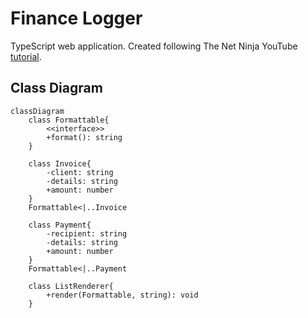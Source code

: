 # Finance Logger
TypeScript web application. Created following The Net Ninja YouTube [tutorial](https://www.youtube.com/playlist?list=PL4cUxeGkcC9gUgr39Q_yD6v-bSyMwKPUI).

## Class Diagram
```mermaid
classDiagram
    class Formattable{
        <<interface>>
        +format(): string
    }

    class Invoice{
        -client: string
        -details: string
        +amount: number
    }
    Formattable<|..Invoice

    class Payment{
        -recipient: string
        -details: string
        +amount: number
    }
    Formattable<|..Payment

    class ListRenderer{
        +render(Formattable, string): void
    }
```
